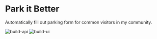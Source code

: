 # Park it Better
Automatically fill out parking form for common visitors in my community.

![build-api](https://github.com/tylerdoll/park_it_better/workflows/build-api/badge.svg?branch=master)
![build-ui](https://github.com/tylerdoll/park_it_better/workflows/build-ui/badge.svg?branch=master)

